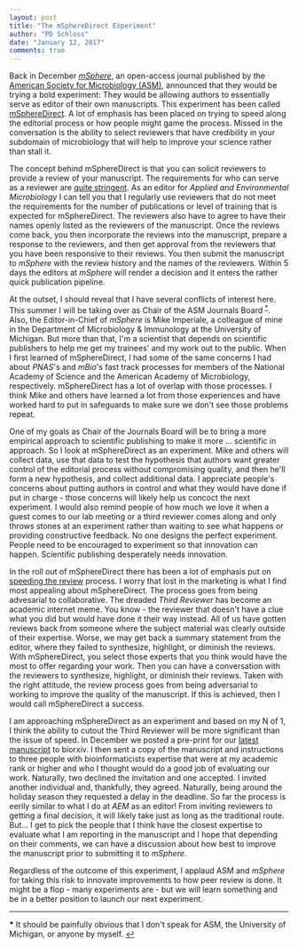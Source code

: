 ```yaml
---
layout: post
title: "The mSphereDirect Experiment"
author: "PD Schloss"
date: "January 12, 2017"
comments: true
---
```


Back in December [*mSphere*](http://msphere.asm.org), an open-access journal published by the [American Society for Microbiology (ASM)](http://www.asm.org), announced that they would be trying a bold experiment: They would be allowing authors to essentially serve as editor of their own manuscripts. This experiment has been called [mSphereDirect](http://msphere.asm.org/content/mspheredirect). A lot of emphasis has been placed on trying to speed along the editorial process or how people might game the process. Missed in the conversation is the ability to select reviewers that have credibility in your subdomain of microbiology that will help to improve your science rather than stall it.

The concept behind mSphereDirect is that you can solicit reviewers to provide a review of your manuscript. The requirements for who can serve as a reviewer are [quite stringent](http://msphere.asm.org/content/mspheredirect-reviewer-faqs). As an editor for *Applied and Environmental Microbiology* I can tell you that I regularly use reviewers that do not meet the requirements for the number of publications or level of training that is expected for mSphereDirect. The reviewers also have to agree to have their names openly listed as the reviewers of the manuscript. Once the reviews come back, you then incorporate the reviews into the manuscript, prepare a response to the reviewers, and then get approval from the reviewers that you have been responsive to their reviews. You then submit the manuscript to *mSphere* with the review history and the names of the reviewers. Within 5 days the editors at *mSphere* will render a decision and it enters the rather quick publication pipeline.

At the outset, I should reveal that I have several conflicts of interest here. This summer I will be taking over as Chair of the ASM Journals Board <sup id="a1">[\*](#f1)</sup>. Also, the Editor-in-Chief of *mSphere* is Mike Imperiale, a colleague of mine in the Department of Microbiology & Immunology at the University of Michigan. But more than that, I'm a scientist that depends on scientific publishers to help me get my trainees' and my work out to the public. When I first learned of mSphereDirect, I had some of the same concerns I had about *PNAS*'s and *mBio*'s fast track processes for members of the National Academy of Science and the American Academy of Microbiology, respectively. mSphereDirect has a lot of overlap with those processes. I think Mike and others have learned a lot from those experiences and have worked hard to put in safeguards to make sure we don't see those problems repeat.

One of my goals as Chair of the Journals Board will be to bring a more empirical approach to scientific publishing to make it more ... scientific in approach. So I look at mSphereDirect as an experiment. Mike and others will collect data, use that data to test the hypothesis that authors want greater control of the editorial process without compromising quality, and then he'll form a new hypothesis, and collect additional data. I appreciate people's concerns about putting authors in control and what they would have done if put in charge - those concerns will likely help us concoct the next experiment. I would also remind people of how much we love it when a guest comes to our lab meeting or a third reviewer comes along and only throws stones at an experiment rather than waiting to see what happens or providing constructive feedback. No one designs the perfect experiment. People need to be encouraged to experiment so that innovation can happen. Scientific publishing desperately needs innovation.

In the roll out of mSphereDirect there has been a lot of emphasis put on [speeding the review](https://www.youtube.com/watch?v=EnigisOnGsk) process. I worry that lost in the marketing is what I find most appealing about mSphereDirect. The process goes from being advesarial to collaborative. The dreaded *Third Reviewer* has become an academic internet meme. You know - the reviewer that doesn't have a clue what you did but would have done it their way instead. All of us have gotten reviews back from someone where the subject material was clearly outside of their expertise. Worse, we may get back a summary statement from the editor, where they failed to synthesize, highlight, or diminish the reviews. With mSphereDirect, you select those experts that you think would have the most to offer regarding your work. Then you can have a conversation with the reviewers to synthesize, highlight, or diminish their reviews. Taken with the right attitude, the review process goes from being adversarial to working to improve the quality of the manuscript. If this is achieved, then I would call mSphereDirect a success.

I am approaching mSphereDirect as an experiment and based on my N of 1, I think the ability to cutout the Third Reviewer will be more significant than the issue of speed. In December we posted a pre-print for our [latest manuscript](http://biorxiv.org/content/early/2016/12/23/096537) to biorxiv. I then sent a copy of the manuscript and instructions to three people with bioinformaticists expertise that were at my academic rank or higher and who I thought would do a good job of evaluating our work. Naturally, two declined the invitation and one accepted. I invited another individual and, thankfully, they agreed. Naturally, being around the holiday season they requested a delay in the deadline. So far the process is eerily similar to what I do at *AEM* as an editor! From inviting reviewers to getting a final decision, it will likely take just as long as the traditional route. But... I get to pick the people that I think have the closest expertise to evaluate what I am reporting in the manuscript and I hope that depending on their comments, we can have a discussion about how best to improve the manuscript prior to submitting it to *mSphere*.

Regardless of the outcome of this experiment, I applaud ASM and *mSphere* for taking this risk to innovate improvements to how peer review is done. It might be a flop - many experiments are - but we will learn something and be in a better position to launch our next experiment.

---

<b id="f1">*</b> It should be painfully obvious that I don't speak for ASM, the University of Michigan, or anyone by myself. [↩](#a1)
